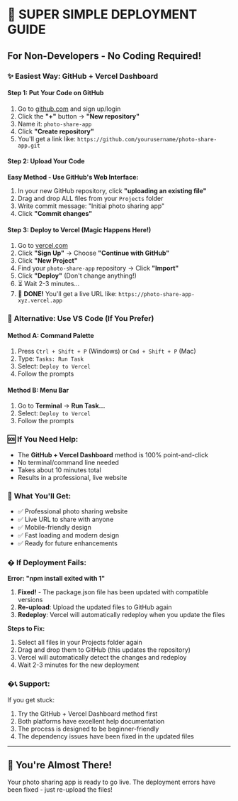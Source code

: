 # 🚀 SUPER SIMPLE DEPLOYMENT GUIDE
## For Non-Developers - No Coding Required!

### ✨ **Easiest Way: GitHub + Vercel Dashboard**

#### **Step 1: Put Your Code on GitHub**
1. Go to [github.com](https://github.com) and sign up/login
2. Click the **"+"** button → **"New repository"**
3. Name it: `photo-share-app`
4. Click **"Create repository"**
5. You'll get a link like: `https://github.com/yourusername/photo-share-app.git`

#### **Step 2: Upload Your Code**
**Easy Method - Use GitHub's Web Interface:**
1. In your new GitHub repository, click **"uploading an existing file"**
2. Drag and drop ALL files from your `Projects` folder
3. Write commit message: "Initial photo sharing app"
4. Click **"Commit changes"**

#### **Step 3: Deploy to Vercel (Magic Happens Here!)**
1. Go to [vercel.com](https://vercel.com)
2. Click **"Sign Up"** → Choose **"Continue with GitHub"**
3. Click **"New Project"**
4. Find your `photo-share-app` repository → Click **"Import"**
5. Click **"Deploy"** (Don't change anything!)
6. ⏳ Wait 2-3 minutes...
7. 🎉 **DONE!** You'll get a live URL like: `https://photo-share-app-xyz.vercel.app`

### 🎯 **Alternative: Use VS Code (If You Prefer)**

#### **Method A: Command Palette**
1. Press `Ctrl + Shift + P` (Windows) or `Cmd + Shift + P` (Mac)
2. Type: `Tasks: Run Task`
3. Select: `Deploy to Vercel`
4. Follow the prompts

#### **Method B: Menu Bar**
1. Go to **Terminal** → **Run Task...**
2. Select: `Deploy to Vercel`
3. Follow the prompts

### 🆘 **If You Need Help:**
- The **GitHub + Vercel Dashboard** method is 100% point-and-click
- No terminal/command line needed
- Takes about 10 minutes total
- Results in a professional, live website

### 🎉 **What You'll Get:**
- ✅ Professional photo sharing website
- ✅ Live URL to share with anyone
- ✅ Mobile-friendly design
- ✅ Fast loading and modern design
- ✅ Ready for future enhancements

### � **If Deployment Fails:**

**Error: "npm install exited with 1"**
1. **Fixed!** - The package.json file has been updated with compatible versions
2. **Re-upload**: Upload the updated files to GitHub again
3. **Redeploy**: Vercel will automatically redeploy when you update the files

**Steps to Fix:**
1. Select all files in your Projects folder again
2. Drag and drop them to GitHub (this updates the repository)
3. Vercel will automatically detect the changes and redeploy
4. Wait 2-3 minutes for the new deployment

### �📞 **Support:**
If you get stuck:
1. Try the GitHub + Vercel Dashboard method first
2. Both platforms have excellent help documentation
3. The process is designed to be beginner-friendly
4. The dependency issues have been fixed in the updated files

---

## 🌟 **You're Almost There!**
Your photo sharing app is ready to go live. The deployment errors have been fixed - just re-upload the files!
